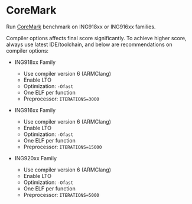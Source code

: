 # CoreMark

Run [CoreMark](https://www.eembc.org/coremark) benchmark on ING918xx or ING916xx families.

Compiler options affects final score significantly. To achieve higher score,
always use latest IDE/toolchain, and below are recommendations on compiler options:

* ING918xx Family

    * Use compiler version 6 (ARMClang)
    * Enable LTO
    * Optimization: `-Ofast`
    * One ELF per function
    * Preprocessor: `ITERATIONS=3000`

* ING916xx Family

    * Use compiler version 6 (ARMClang)
    * Enable LTO
    * Optimization: `-Ofast`
    * One ELF per function
    * Preprocessor: `ITERATIONS=15000`

* ING920xx Family

    * Use compiler version 6 (ARMClang)
    * Enable LTO
    * Optimization: `-Ofast`
    * One ELF per function
    * Preprocessor: `ITERATIONS=5000`